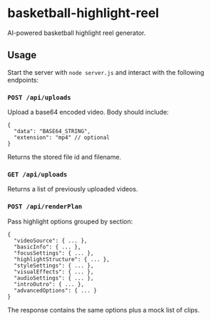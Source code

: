 # basketball-highlight-reel
AI-powered basketball highlight reel generator.

## Usage

Start the server with `node server.js` and interact with the following endpoints:

### `POST /api/uploads`
Upload a base64 encoded video. Body should include:
```
{
  "data": "BASE64_STRING",
  "extension": "mp4" // optional
}
```
Returns the stored file id and filename.

### `GET /api/uploads`
Returns a list of previously uploaded videos.

### `POST /api/renderPlan`
Pass highlight options grouped by section:
```
{
  "videoSource": { ... },
  "basicInfo": { ... },
  "focusSettings": { ... },
  "highlightStructure": { ... },
  "styleSettings": { ... },
  "visualEffects": { ... },
  "audioSettings": { ... },
  "introOutro": { ... },
  "advancedOptions": { ... }
}
```
The response contains the same options plus a mock list of clips.
